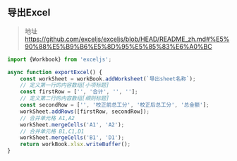 ## 导出Excel
> 地址
https://github.com/exceljs/exceljs/blob/HEAD/README_zh.md#%E5%90%88%E5%B9%B6%E5%8D%95%E5%85%83%E6%A0%BC
```javascript
import {Workbook} from 'exceljs';

async function exportExcel() {
    const workSheet = workBook.addWorksheet(`导出sheet名称`);
    // 定义第一行的内容数组[小项标题]
    const firstRow = ['', '合计', '', ''];
    // 定义第二行的内容数组[细则标题]
    const secondRow = ['', '校正前总工分', '校正后总工分', '总金额'];
    workSheet.addRows([firstRow, secondRow]);
    // 合并单元格 A1,A2
    workSheet.mergeCells('A1', 'A2');
    // 合并单元格 B1,C1,D1
    workSheet.mergeCells('B1', 'D1');
    return workBook.xlsx.writeBuffer();
}
```